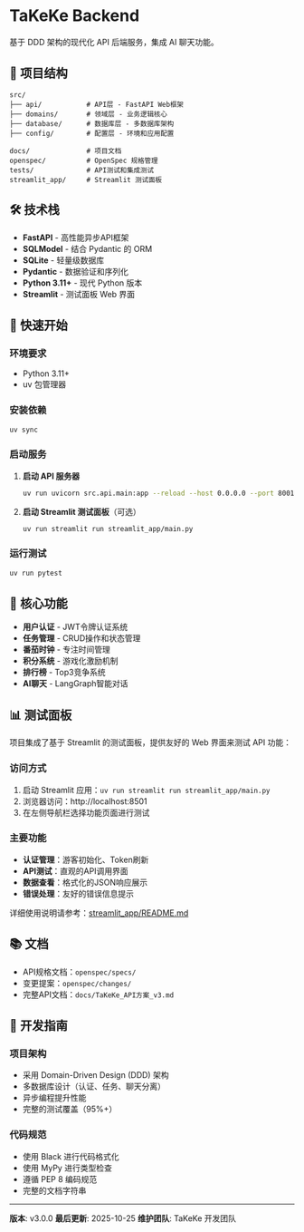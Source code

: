 # TaKeKe Backend

基于 DDD 架构的现代化 API 后端服务，集成 AI 聊天功能。

## 📁 项目结构

```
src/
├── api/           # API层 - FastAPI Web框架
├── domains/       # 领域层 - 业务逻辑核心
├── database/      # 数据库层 - 多数据库架构
├── config/        # 配置层 - 环境和应用配置

docs/              # 项目文档
openspec/          # OpenSpec 规格管理
tests/             # API测试和集成测试
streamlit_app/     # Streamlit 测试面板
```

## 🛠️ 技术栈

- **FastAPI** - 高性能异步API框架
- **SQLModel** - 结合 Pydantic 的 ORM
- **SQLite** - 轻量级数据库
- **Pydantic** - 数据验证和序列化
- **Python 3.11+** - 现代 Python 版本
- **Streamlit** - 测试面板 Web 界面

## 🚀 快速开始

### 环境要求
- Python 3.11+
- uv 包管理器

### 安装依赖
```bash
uv sync
```

### 启动服务

1. **启动 API 服务器**
   ```bash
   uv run uvicorn src.api.main:app --reload --host 0.0.0.0 --port 8001
   ```

2. **启动 Streamlit 测试面板**（可选）
   ```bash
   uv run streamlit run streamlit_app/main.py
   ```

### 运行测试
```bash
uv run pytest
```

## 🎯 核心功能

- **用户认证** - JWT令牌认证系统
- **任务管理** - CRUD操作和状态管理
- **番茄时钟** - 专注时间管理
- **积分系统** - 游戏化激励机制
- **排行榜** - Top3竞争系统
- **AI聊天** - LangGraph智能对话

## 📊 测试面板

项目集成了基于 Streamlit 的测试面板，提供友好的 Web 界面来测试 API 功能：

### 访问方式
1. 启动 Streamlit 应用：`uv run streamlit run streamlit_app/main.py`
2. 浏览器访问：http://localhost:8501
3. 在左侧导航栏选择功能页面进行测试

### 主要功能
- **认证管理**：游客初始化、Token刷新
- **API测试**：直观的API调用界面
- **数据查看**：格式化的JSON响应展示
- **错误处理**：友好的错误信息提示

详细使用说明请参考：[streamlit_app/README.md](streamlit_app/README.md)

## 📚 文档

- API规格文档：`openspec/specs/`
- 变更提案：`openspec/changes/`
- 完整API文档：`docs/TaKeKe_API方案_v3.md`

## 🔧 开发指南

### 项目架构
- 采用 Domain-Driven Design (DDD) 架构
- 多数据库设计（认证、任务、聊天分离）
- 异步编程提升性能
- 完整的测试覆盖（95%+）

### 代码规范
- 使用 Black 进行代码格式化
- 使用 MyPy 进行类型检查
- 遵循 PEP 8 编码规范
- 完整的文档字符串

---

**版本**: v3.0.0
**最后更新**: 2025-10-25
**维护团队**: TaKeKe 开发团队